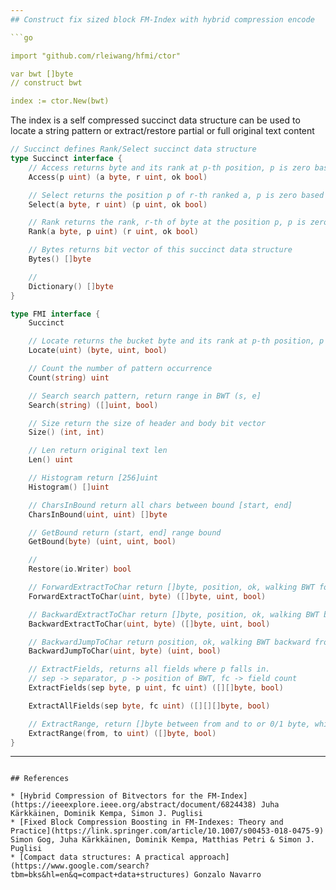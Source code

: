 ```yaml
---
## Construct fix sized block FM-Index with hybrid compression encode

```go

import "github.com/rleiwang/hfmi/ctor"

var bwt []byte
// construct bwt

index := ctor.New(bwt)
```

The index is a self compressed succinct data structure can be used to locate a string pattern or extract/restore partial or full original text content

```go
// Succinct defines Rank/Select succinct data structure
type Succinct interface {
	// Access returns byte and its rank at p-th position, p is zero based offset
	Access(p uint) (a byte, r uint, ok bool)

	// Select returns the position p of r-th ranked a, p is zero based offset
	Select(a byte, r uint) (p uint, ok bool)

	// Rank returns the rank, r-th of byte at the position p, p is zero based offset
	Rank(a byte, p uint) (r uint, ok bool)

	// Bytes returns bit vector of this succinct data structure
	Bytes() []byte

	//
	Dictionary() []byte
}

type FMI interface {
	Succinct

	// Locate returns the bucket byte and its rank at p-th position, p is zero based offset
	Locate(uint) (byte, uint, bool)

	// Count the number of pattern occurrence
	Count(string) uint

	// Search search pattern, return range in BWT (s, e]
	Search(string) ([]uint, bool)

	// Size return the size of header and body bit vector
	Size() (int, int)

	// Len return original text len
	Len() uint

	// Histogram return [256]uint
	Histogram() []uint

	// CharsInBound return all chars between bound [start, end]
	CharsInBound(uint, uint) []byte

	// GetBound return (start, end] range bound
	GetBound(byte) (uint, uint, bool)

	//
	Restore(io.Writer) bool

	// ForwardExtractToChar return []byte, position, ok, walking BWT forward from p, until found b
	ForwardExtractToChar(uint, byte) ([]byte, uint, bool)

	// BackwardExtractToChar return []byte, position, ok, walking BWT backward from p, until found b
	BackwardExtractToChar(uint, byte) ([]byte, uint, bool)

	// BackwardJumpToChar return position, ok, walking BWT backward from p, until found b
	BackwardJumpToChar(uint, byte) (uint, bool)

	// ExtractFields, returns all fields where p falls in.
	// sep -> separator, p -> position of BWT, fc -> field count
	ExtractFields(sep byte, p uint, fc uint) ([][]byte, bool)

	ExtractAllFields(sep byte, fc uint) ([][][]byte, bool)

	// ExtractRange, return []byte between from and to or 0/1 byte, which ever comes first
	ExtractRange(from, to uint) ([]byte, bool)
}
```

---
```

## References

* [Hybrid Compression of Bitvectors for the FM-Index](https://ieeexplore.ieee.org/abstract/document/6824438) Juha Kärkkäinen, Dominik Kempa, Simon J. Puglisi
* [Fixed Block Compression Boosting in FM-Indexes: Theory and Practice](https://link.springer.com/article/10.1007/s00453-018-0475-9) Simon Gog, Juha Kärkkäinen, Dominik Kempa, Matthias Petri & Simon J. Puglisi
* [Compact data structures: A practical approach](https://www.google.com/search?tbm=bks&hl=en&q=compact+data+structures) Gonzalo Navarro
